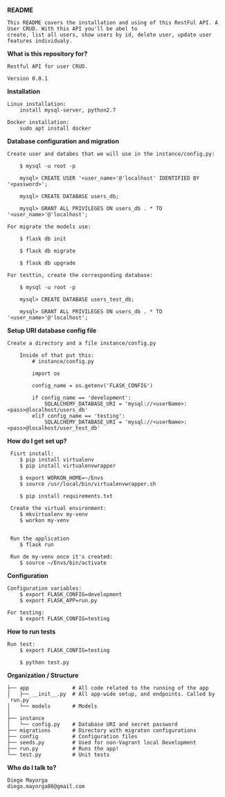 **README**

    This README covers the installation and using of this RestFul API. A User CRUD. With this API you'll be abel to 
    create, list all users, show users by id, delete user, update user features individualy.

**What is this repository for?**
    
    Restful API for user CRUD.
    
    Version 0.0.1

**Installation**

    Linux installation:
        install mysql-server, python2.7
        
    Docker installation:
        sudo apt install docker

**Database configuration and migration**
    
    Create user and databes that we will use in the instance/config.py:
    
        $ mysql -u root -p
        
        mysql> CREATE USER '<user_name>'@'localhost' IDENTIFIED BY '<password>';
        
        mysql> CREATE DATABASE users_db;
        
        mysql> GRANT ALL PRIVILEGES ON users_db . * TO '<user_name>'@'localhost';
        
    For migrate the models use:
        
        $ flask db init
        
        $ flask db migrate
        
        $ flask db upgrade
    
    For testtin, create the corresponding database:
    
        $ mysql -u root -p
        
        mysql> CREATE DATABASE users_test_db;
        
        mysql> GRANT ALL PRIVILEGES ON users_db . * TO '<user_name>'@'localhost';
    
**Setup URI database config file**

    Create a directory and a file instance/config.py
        
        Inside of that put this:
            # instance/config.py

            import os

            config_name = os.getenv('FLASK_CONFIG')

            if config_name == 'development':
                SQLALCHEMY_DATABASE_URI = 'mysql://<userName>:<pass>@localhost/users_db'
            elif config_name == 'testing':
                SQLALCHEMY_DATABASE_URI = 'mysql://<userName>:<pass>@localhost/user_test_db'
        
**How do I get set up?**
     
     Fisrt install:
        $ pip install virtualenv
        $ pip install virtualenvwrapper
        
        $ export WORKON_HOME=~/Envs
        $ source /usr/local/bin/virtualenvwrapper.sh
        
        $ pip install requirements.txt
     
     Create the virtual environment:
        $ mkvirtualenv my-venv
        $ workon my-venv

        
     Run the application
        $ flask run

     Run de my-venv once it's created:
        $ source ~/Envs/bin/activate
        
**Configuration**

    Configuration variables:
        $ export FLASK_CONFIG=development
        $ export FLASK_APP=run.py
        
    For testing:
        $ export FLASK_CONFIG=testing

**How to run tests**
    
    Run test:
        $ export FLASK_CONFIG=testing
        
        $ python test.py

**Organization / Structure**

    ├── app              # All code related to the running of the app
    │   ├── __init__.py  # All app-wide setup, and endpoints. Called by `run.py`
    │   └── models       # Models
    │
    ├── instance
    │   └── config.py    # Database URI and secret password
    ├── migrations       # Directory with migraton configurations
    ├── config           # Configuration files
    ├── seeds.py         # Used for non-Vagrant local Development
    ├── run.py           # Runs the app!
    └── test.py          # Unit tests

**Who do I talk to?**

    Diego Mayorga
    diego.mayorga86@gmail.com